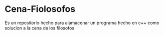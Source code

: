 # Cena-Fiolosofos
Es un repositorio hecho para alamacenar un programa hecho en c++ como solucion a la cena de los filosofos
